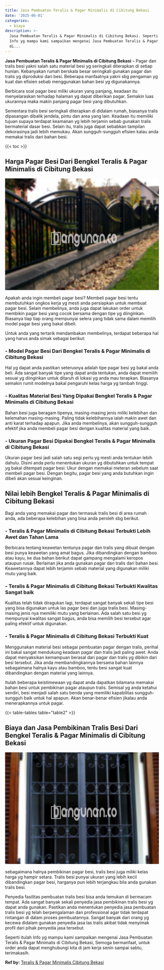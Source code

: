 ```yaml
---
title: Jasa Pembuatan Teralis & Pagar Minimalis di Cibitung Bekasi
date: '2025-06-01'
categories:
  - biaya
description: >-
  Jasa Pembuatan Teralis & Pagar Minimalis di Cibitung Bekasi. Seperti itulah
  Info yg mampu kami sampaikan mengenai Jasa Pembuatan Teralis & Pagar Minimalis
  di...
---
```


**Jasa Pembuatan Teralis & Pagar Minimalis di Cibitung Bekasi** – Pagar dan tralis besi yakni salah satu material besi yg seringkali diterapkan di setiap hunian. Kebanyakan rumah berskala besar seringkali gunakan pagar dan tralis yg diproduksi dari besi. Beberapa manfaatnya yakni sbg pengaman yg kuat dan efisien sebab menggunakan bahan besi yg digunakannya.

Berbicara soal pagar besi miliki ukuran yang panjang, keadaan itu menyelaraskan terhadap halaman yg dapat diberikan pagar. Semakin luas ukurannya maka makin panjang pagar besi yang dibutuhkan.

Sementara tralis besi seringkali diterapkan di didalam rumah, biasanya tralis dipasangan dibalik jendela, pintu dan area yang lain. Keadaan itu memiliki tujuan supaya terdapat keamanan yg lebih terjamin sebab gunakan tralis bermaterial dasar besi. Selain itu, tralis juga dapat sebabkan tampilan dekorasinya jadi lebih memukau. Akan sungguh-sungguh efisien kalau anda memakai tralis dari bahan besi.

{{< toc >}}

## Harga Pagar Besi Dari Bengkel Teralis & Pagar Minimalis di Cibitung Bekasi

![Jasa Pembuatan Teralis & Pagar Minimalis di Cibitung Bekasi](/images/pagar-minimalis-murah-52.png)

Apakah anda ingin membeli pagar besi? Membeli pagar besi tentu membutuhkan ongkos kerja yg mesti anda persiapkan untuk membuat pagar besi. Selain membelinya, anda juga dapat lakukan order untuk membikin pagar besi yang cocok bersama dengan tipe yg diinginkan. Biasanya tiap tiap orang mempunyai selera yang tidak sama dalam memilih model pagar besi yang bakal dibeli.

Untuk anda yang tertarik mendambakan membelinya, terdapat beberapa hal yang harus anda simak sebagai berikut:
### \- Model Pagar Besi Dari Bengkel Teralis & Pagar Minimalis di Cibitung Bekasi

Hal yg dapat anda pastikan seterusnya adalah tipe pagar besi yg bakal anda beli. Ada sangat banyak tipe yang dapat anda tentukan, anda dapat memilih sesuai yg diinginkan untuk ditaruh di lokasi yg anda mau terapkan. Biasanya semakin rumit modelnya bakal pengaruhi kelas harga yg tambah tinggi.

### \- Kualitas Material Besi Yang Dipakai Bengkel Teralis & Pagar Minimalis di Cibitung Bekasi

Bahan besi juga beragam tipenya, masing-masing jenis miliki kelebihan dan kelemahan masing-masing. Paling tidak kelebihannya ialah makin awet dan anti karat terhadap apapun. Jika anda membelinya, akan sungguh-sungguh efektif jika anda membeli pagar besi dengan kualitas material yang baik.

### \- Ukuran Pagar Besi Dipakai Bengkel Teralis & Pagar Minimalis di Cibitung Bekasi

Ukuran pagar besi jadi salah satu segi perlu yg mesti anda tentukan lebih dahulu. Disini anda perlu menentukan ukuran yg dibutuhkan untuk tempat yg bakal ditempati pagar besi. Ukur dengan memakai meteran sebelum saat membeli pagar besi. Dengan begitu, pagar besi yang anda butuhkan ingin dibeli akan sesuai keinginan.

## Nilai lebih Bengkel Teralis & Pagar Minimalis di Cibitung Bekasi

Bagi anda yang memakai pagar dan termasuk tralis besi di area rumah anda, ada beberapa kelebihan yang bisa anda peroleh sbg berikut.

### \- Teralis & Pagar Minimalis di Cibitung Bekasi Terbukti Lebih Awet dan Tahan Lama

Berbicara tentang keawetan tentunya pagar dan tralis yang dibuat dengan besi punya keawetan yang amat bagus. Jika dibandingkan dengan bamboo atau kayu, ke dua bahan berikut dapat gampang mengalami keropos ataupun rusak. Berlainan jika anda gunakan pagar dan tralis dari bahan besi. Keawetannya dapat lebih terjamin sebab material yang digunakan miliki mutu yang baik.

### \- Teralis & Pagar Minimalis di Cibitung Bekasi Terbukti Kwalitas Sangat baik

Kualitas telah tidak diragukan lagi, terdapat sangat banyak sekali tipe besi yang bisa digunakan untuk las pagar besi dan juga tralis besi. Masing-masing jenis nya memiliki mutu yang berlainan. Ada salah satu besi yg mempunyai kwalitas sangat bagus, anda bisa memilih besi tersebut agar paling efektif untuk digunakan.

### \- Teralis & Pagar Minimalis di Cibitung Bekasi Terbukti Kuat

Menggunakan material besi sebagai pembuatan pagar dengan tralis, perihal ini bakal sangat mendukung keadaan pagar dan tralis jadi paling awet. Anda dapat menyaksikan kemampuan berasal dari pagar dan tralis yg dibikin dari besi tersebut. Jika anda membandingkannya bersama bahan lainnya sebagaimana halnya kayu atau bamboo, tentu besi sangat kuat dibandingkan dengan material yang lainnya.

Itulah beberapa keistimewaan yg dapat anda dapatkan bilamana memakai bahan besi untuk pembikinan pagar ataupun tralis. Semisal yg anda ketahui sendiri, besi menjadi salah satu benda yang memiliki kapabilitas sungguh-sungguh baik untuk hal apapun. Akan benar-benar efisien jikalau anda menerapkannya untuk pagar.

{{< table-tables table="table2" >}}

## Biaya dan Jasa Pembikinan Tralis Besi Dari Bengkel Teralis & Pagar Minimalis di Cibitung Bekasi

![Jasa Pembuatan Teralis & Pagar Minimalis di Cibitung Bekasi](/images/teralis-minimalis-murah-29.png)

sebagaimana halnya pembikinan pagar besi, tralis besi juga miliki kelas harga yg hampir setara. Tralis besi punyai ukuran yang lebih kecil dibandingkan pagar besi, harganya pun lebih terjangkau bila anda gunakan tralis besi.

Penyedia fasilitas pembuatan tralis besi bisa anda temukan di bermacam tempat. Ada sangat banyak sekali penyedia jasa pembikinan tralis besi yg dapat anda gunakan. Pastikan anda menentukan penyedia jasa pembuatan tralis besi yg telah berpengalaman dan professional agar tidak terdapat rintangan di dalam proses pembuatannya. Sangat banyak dari orang yg kecewa didalam gunakan penyedia jasa las tralis akibat tidak menyimak profil dari pihak penyedia jasa tersebut.

Seperti itulah Info yg mampu kami sampaikan mengenai Jasa Pembuatan Teralis & Pagar Minimalis di Cibitung Bekasi, Semoga bermanfaat, untuk order anda dapat menghubungi kita di jam kerja senin sampai sabtu, terimakasih.

**Ref by:** [Teralis & Pagar Minimalis Cibitung Bekasi](https://id.wikipedia.org/wiki/Teralis)

